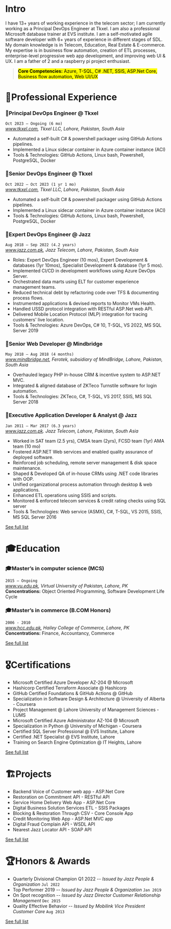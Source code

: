 
# Intro

I have 13+ years of working experience in the telecom sector; I am currently working as a Principal DevOps Engineer at Tkxel. I am also a professional Microsoft database trainer at EVS institute. I am a self-motivated agile software developer with 6+ years of experience in different stages of SDL. My domain knowledge is in Telecom, Education, Real Estate & E-commerce. My expertise is in business flow automation, creation of ETL processes, enterprise-level progressive web app development, and improving web UI & UX. I am a father of 2 and a raspberry pi project enthusiast.

> <mark> __Core Competencies:__ Azure, T-SQL, C# .NET, SSIS, ASP.Net Core, Business flow automation, Web UI/UX</mark>

# 💼Professional Experience

### 💼Principal DevOps Engineer @ Tkxel

`Oct 2023 – Ongoing (6 mo)`  
_www.tkxel.com, Tkxel LLC, Lahore, Pakistan, South Asia_

- Automated a self-built C# & powershell packager using GitHub Actions pipelines.
- Implemented a Linux sidecar container in Azure container instance (ACI)
- Tools & Technologies: GitHub Actions, Linux bash, Powershell, PostgreSQL, Docker

### 💼Senior DevOps Engineer @ Tkxel

`Oct 2022 – Oct 2023 (1 yr 1 mo)`  
_www.tkxel.com, Tkxel LLC, Lahore, Pakistan, South Asia_

- Automated a self-built C# & powershell packager using GitHub Actions pipelines.
- Implemented a Linux sidecar container in Azure container instance (ACI)
- Tools & Technologies: GitHub Actions, Linux bash, Powershell, PostgreSQL, Docker

### 💼Expert DevOps Engineer @ Jazz

`Aug 2018 – Sep 2022 (4.2 years)`  
_www.jazz.com.pk, Jazz Telecom, Lahore, Pakistan, South Asia_

- Roles: Expert DevOps Engineer (10 mos), Expert Development & databases (1yr 10mos), Specialist Development & database (1yr 5 mos).
- Implemented CI/CD in development workflows using Azure DevOps Server.
- Orchestrated data marts using ELT for customer experience management teams.
- Reduced technical debt by refactoring code over TFS & documenting process flows.
- Instrumented applications & devised reports to Monitor VMs Health.
- Handled USSD protocol integration with RESTful ASP.Net web API.
- Delivered Mobile Location Protocol (MLP) integration for tracing customers' live location.
- Tools & Technologies: Azure DevOps, C# 10, T-SQL, VS 2022, MS SQL Server 2019

### 💼Senior Web Developer @ Mindbridge

`May 2018 – Aug 2018 (4 months)`  
_www.mindbridge.net, Ferotek, subsidiary of MindBridge, Lahore, Pakistan, South Asia_

- Overhauled legacy PHP in-house CRM & incentive system to ASP.NET MVC.
- Integrated & aligned database of ZKTeco Turnstile software for login automation.
- Tools & Technologies: ZKTeco, C#, T-SQL, VS 2017, SSIS, MS SQL Server 2018

### 💼Executive Application Developer & Analyst @ Jazz

`Jan 2011 – Mar 2017 (6.3 years)`  
_www.jazz.com.pk. Jazz Telecom, Lahore, Pakistan, South Asia_

- Worked in SAT team (2.5 yrs), CMSA team (2yrs), FCSD team (1yr) AMA team (10 mo)
- Fostered ASP.NET Web services and enabled quality assurance of deployed software.
- Reinforced job scheduling, remote server management & disk space maintenance.
- Shaped & Developed QA of in-house CRMs using .NET code libraries with OOP.
- Unified organizational process automation through desktop & web applications.
- Enhanced ETL operations using SSIS and scripts.
- Monitored & enforced telecom services & credit rating checks using SQL server
- Tools & Technologies: Web service (ASMX), C#, T-SQL, VS 2015, SSIS, MS SQL Server 2016

[See full list](../experience/)

# 🎓Education

### 🎓Master’s in computer science (MCS)

`2015 – Ongoing`  
_www.vu.edu.pk, Virtual University of Pakistan, Lahore, PK_  
__Concentrations:__ Object Oriented Programming, Software Development Life Cycle

### 🎓Master’s in commerce (B.COM Honors)

`2006 - 2010`  
_www.hcc.edu.pk, Hailey College of Commerce, Lahore, PK_  
__Concentrations:__ Finance, Accountancy, Commerce

[See full list](../education/)

# 🎖️Certifications

- Microsoft Certified Azure Developer AZ-204 @ Microsoft
- Hashicorp Certified Terraform Associate @ Hashicorp
- GitHub Certified Foundations & GitHub Actions @ GitHub
- Specialization in Software Design & Architecture @ University of Alberta - Coursera
- Project Management @ Lahore University of Management Sciences - LUMS
- Microsoft Certified Azure Administrator AZ-104 @ Microsoft
- Specialization in Python @ University of Michigan - Coursera
- Certified SQL Server Professional @ EVS Institute, Lahore
- Certified .NET Specialist @ EVS Institute, Lahore
- Training on Search Engine Optimization @ IT Heights, Lahore

[See full list](../certifications/)

# 🏗️Projects

- Backend Voice of Customer web app - ASP.Net Core  
- Restoration on Commitment API - RESTful API  
- Service Home Delivery Web App - ASP.Net Core  
- Digital Business Solution Services ETL - SSIS Packages  
- Blocking & Restoration Through CSV - Core Console App  
- Credit Monitoring Web App - ASP.Net MVC app  
- Digital Fraud Complain API - WSDL API  
- Nearest Jazz Locator API - SOAP API  

[See full list](../projects/)

# 🏆Honors & Awards

- Quarterly Divisional Champion Q1 2022 -- _Issued by Jazz People & Organization_ `Jul 2022`
- Top Performer 2019 -- _Issued by Jazz People & Organization_ `Jan 2019`
- On Spot recognition -- _Issued by Jazz Director Customer Relationship Management_ `Dec 2015`
- Quality Effective Behavior -- _Issued by Mobilink Vice President Customer Care_ `Aug 2013`

[See full list](../awards/)

<!-- Google tag (gtag.js) -->
<script async src="https://www.googletagmanager.com/gtag/js?id=G-T8M8FBW7SY"></script>
<script>
  window.dataLayer = window.dataLayer || [];
  function gtag(){dataLayer.push(arguments);}
  gtag('js', new Date());

  gtag('config', 'G-T8M8FBW7SY');
</script>